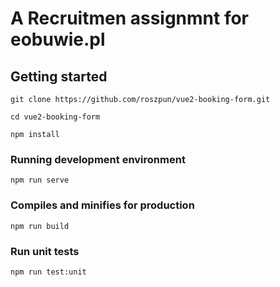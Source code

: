 # A Recruitmen assignmnt for eobuwie.pl

## Getting started
```
git clone https://github.com/roszpun/vue2-booking-form.git
```
```
cd vue2-booking-form
```
```
npm install
```

### Running development environment
```
npm run serve
```

### Compiles and minifies for production
```
npm run build
```

### Run unit tests
```
npm run test:unit
```
